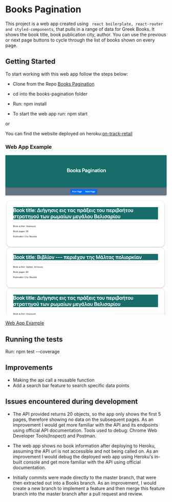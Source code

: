 
# Books Pagination

This project is a web app created using  ``` react boilerplate, react-router and styled-components```, that pulls in a range of data for Greek Books. It shows the book title, book publication city, author. You can use the previous or next page buttons to cycle through the list of books shown on every page.  

## Getting Started

To start working with this web app follow the steps below:

-   Clone from the Repo [Books Pagination](https://github.com/SHUBV92/paginated-book) 

-   cd into the books-pagination folder 

-   Run: npm install

-   To start the web app run: npm start

or 

You can find the website deployed on heroku:[on-track-retail](https://on-track-retail.herokuapp.com/?page=1)

### Web App Example

![Web App Example](https://github.com/SHUBV92/books-pagination/blob/books/src/assets/Screenshot.png)

[Web App Example](https://github.com/SHUBV92/books-pagination/blob/master/src/assets/Screenshot.png)

## Running the tests

Run: npm test --coverage 

## Improvements
-   Making the api call a reusable function
-   Add a search bar feature to search specific data points

## Issues encountered during development
-   The API provided returns 20 objects, so the app only shows the first 5 pages, therefore showing no data on the subsequent pages. 
As an improvement I would get more familiar with the API and its endpoints using official API documentation.
Tools used to debug: Chrome Web Developer Tools(Inspect) and Postman.

-   The web app shows no book information after deploying to Heroku, assuming the API url is not accessible and not being called on.
As an improvement I would debug the deployed web app using Heroku's in-built console and get more familiar with the API using official documentation.

-   Initially commits were made directly to the master branch, that were then extracted out into a Books branch. As an improvement, I would create a new branch to implement a feature and then merge this feature branch into the master branch after a pull request and review.  




